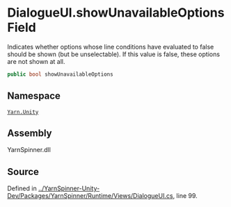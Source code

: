 <!-- This file was generated by a tool. Do not edit this file by hand. -->

# DialogueUI.showUnavailableOptions Field

Indicates whether options whose line conditions have evaluated
to false should be shown (but be unselectable). If this value
is false, these options are not shown at all.


```csharp
public bool showUnavailableOptions
```



## Namespace
[`Yarn.Unity`](/api/csharp/yarn.unity/README.md)

## Assembly
YarnSpinner.dll

## Source
Defined in [../YarnSpinner-Unity-Dev/Packages/YarnSpinner/Runtime/Views/DialogueUI.cs](https://github.com/YarnSpinnerTool/YarnSpinner-Unity//blob/develop/Runtime/Views/DialogueUI.cs#L99), line 99.
